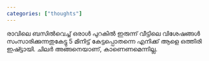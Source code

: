 ```yaml
---
categories: ["thoughts"]
---
```

രാവിലെ ബസിൽവെച്ച് ഒരാൾ പുറകിൽ ഇരുന്ന് വീട്ടിലെ വിശേഷങ്ങൾ സംസാരിക്കുന്നതുകേട്ടു 
5 മിനിട്ട് കേട്ടപ്പൊതന്നെ എനിക്ക് ആളെ ഒത്തിരി ഇഷ്ട്ടായി. ചിലർ അങ്ങനെയാണ്, കാണെണമെന്നില്ല. 